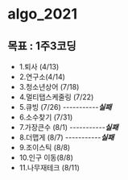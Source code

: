 # algo_2021


## 목표 : 1주3코딩
  - 1.퇴사 (4/13)
  - 2.연구소(4/14)
  - 3.청소년상어 (7/18)
  - 4.멀티탭스케줄링 (7/22)
  - 5.큐빙 (7/26) -----------***실패***
  - 6.소수찾기 (7/31)
  - 7.가장큰수 (8/1) -----------***실패***
  - 8.더맵게 (8/7) -----------***실패***
  - 9.조이스틱 (8/8)
  - 10.인구 이동(8/8)
  - 11.나무재테크 (8/11)
